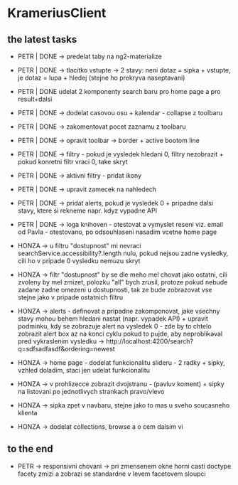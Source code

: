 # KrameriusClient

## the latest tasks
- PETR | DONE -> predelat taby na ng2-materialize
- PETR | DONE -> tlacitko vstupte -> 2 stavy: neni dotaz = sipka + vstupte, je dotaz = lupa + hledej (stejne ho prekryva                        naseptavani)
- PETR | DONE udelat 2 komponenty search baru pro home page a pro result+dalsi
- PETR | DONE -> dodelat casovou osu + kalendar - collapse z toolbaru
- PETR | DONE -> zakomentovat pocet zaznamu z toolbaru
- PETR | DONE -> opravit toolbar -> border + active bootom line
- PETR | DONE -> filtry - pokud je vysledek hledani 0, filtry nezobrazit + pokud konretni filtr vraci 0, take skryt
- PETR | DONE -> aktivni filtry - pridat ikony
- PETR | DONE -> upravit zamecek na nahledech
- PETR | DONE -> pridat alerts, pokud je vysledek 0 + pripadne dalsi stavy, ktere si rekneme napr. kdyz vypadne API
- PETR | DONE -> loga knihoven - otestovat a vymyslet reseni viz. email od Pavla - otestovano, po odsouhlaseni nasadim vcetne                    home page

- HONZA -> u filtru "dostupnost" mi nevraci searchService.accessibility?.length nulu, pokud nejsou zadne vysledky, cili ho v              pripade 0 vysledku nemuzu skryt
- HONZA -> filtr "dostupnost" by se dle meho mel chovat jako ostatni, cili zvoleny by mel zmizet, polozku "all" bych zrusil,              protoze pokud nebude zadane zadne omezeni u dostupnosti, tak ze bude zobrazovat vse stejne jako v pripade ostatnich            filtru
- HONZA -> alerts - definovat a pripadne zakomponovat, jake vsechny stavy mohou behem hledani nastat (napr. vypadek API) +                upravit podminku, kdy se zobrazuje alert na vysledek 0 - zde by to chtelo zobrazit alert box az na konci cyklu pokud            to pujde, aby neproblikaval pred vykraslenim vysledku -> http://localhost:4200/search?q=sdfsadfasdf&ordering=newest
- HONZA -> home page - dodelat funkcionalitu slideru - 2 radky + sipky, vzhled doladim, staci jen udelat funkcionalitu
- HONZA -> v prohlizecce zobrazit dvojstranu - (pavluv koment) + sipky na listovani po jednotlivych strankach pravo/vlevo
- HONZA -> sipka zpet v navbaru, stejne jako to mas u sveho soucasneho klienta
- HONZA -> dodelat collections, browse a o cem dalsim vi

## to the end
- PETR -> responsivni chovani -> pri zmensenem okne horni casti doctype facety zmizi a zobrazi se standardne v levem facetovem sloupci
